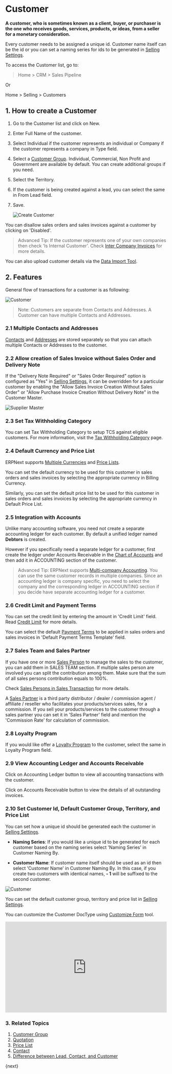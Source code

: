 <!-- add-breadcrumbs -->
# Customer

**A customer, who is sometimes known as a client, buyer, or purchaser is the one
who receives goods, services, products, or ideas, from a seller for a monetary
consideration.**

Every customer needs to be assigned a unique id. Customer name itself can be the id or you can set a naming series for ids to be generated in [Selling Settings](/docs/user/manual/en/selling/selling-settings).

To access the Customer list, go to:
> Home > CRM > Sales Pipeline

Or

Home > Selling > Customers

## 1. How to create a Customer

1. Go to the Customer list and click on New.
1. Enter Full Name of the customer.
1. Select Individual if the customer represents an individual or Company if the customer represents a company in Type field.
1. Select a [Customer Group](/docs/user/manual/en/CRM/customer-group). Individual, Commercial, Non Profit and Government are available by default. You can create additional groups if you need.
1. Select the Territory.
1. If the customer is being created against a lead, you can select the same in From Lead field.
1. Save.

    <img class="screenshot" alt="Create Customer" src="{{docs_base_url}}/assets/img/crm/create-customer.gif">

You can disallow sales orders and sales invoices against a customer by clicking on 'Disabled'.

>Advanced Tip: If the customer represents one of your own companies then check 'Is Internal Customer'. Check [Inter Company Invoices](/docs/user/manual/en/accounts/inter-company-invoices) for more details.

You can also upload customer details via the [Data Import Tool](/docs/user/manual/en/setting-up/data/data-import).

## 2. Features
General flow of transactions for a customer is as following:

<img class="screenshot" alt="Customer" src="{{docs_base_url}}/assets/img/crm/customer-to selling-flowchart.jpeg">

> Note: Customers are separate from Contacts and Addresses. A Customer can
have multiple Contacts and Addresses.

### 2.1 Multiple Contacts and Addresses

[Contacts](/docs/user/manual/en/CRM/contact) and [Addresses](/docs/user/manual/en/CRM/address) are stored separately so that you can
attach multiple Contacts or Addresses to the customer.

### 2.2 Allow creation of Sales Invoice without Sales Order and Delivery Note

If the "Delivery Note Required" or "Sales Order Required" option is configured as "Yes" in [Selling Settings](/docs/user/manual/en/selling/selling-settings), it can be overridden for a particular customer by enabling the "Allow Sales Invoice Creation Without Sales Order" or "Allow Purchase Invoice Creation Without Delivery Note" in the Customer Master.

<img class="screenshot" alt="Supplier Master" src="{{docs_base_url}}/assets/img/selling/customer-so-dn-required.png">

### 2.3 Set Tax Withholding Category

You can set Tax Withholding Category to setup TCS against eligible customers. For more information, visit the [Tax Withholding Category](/docs/user/manual/en/accounts/tax-withholding-category) page.

### 2.4 Default Currency and Price List
ERPNext supports [Multiple Currencies](/docs/user/manual/en/accounts/multi-currency-accounting) and [Price Lists](/docs/user/manual/en/stock/price-lists).

You can set the default currency to be used for this customer in sales orders and sales invoices by selecting the appropriate currency in Billing Currency.

Similarly, you can set the default price list to be used for this customer in sales orders and sales invoices by selecting the appropriate currency in Default Price List.

### 2.5 Integration with Accounts

Unlike many accounting software, you need not create a separate accounting ledger for each customer.
By default a unified ledger named **Debtors** is created.

However if you specifically need a separate ledger for a customer, first create the ledger under
Accounts Receivable in the [Chart of Accounts](/docs/user/manual/en/accounts/chart-of-accounts.html) and then add it in ACCOUNTING section of the customer.

>Advanced Tip: ERPNext supports [Multi-company Accounting](/docs/user/manual/en/accounts/inter-company-journal-entry). You can use the same customer records in multiple companies. Since an accounting ledger is company specific, you need to select the company and the corresponding ledger in ACCOUNTING section if you decide have separate accounting ledger for a customer.

### 2.6 Credit Limit and Payment Terms

You can set the credit limit by entering the amount in 'Credit Limit' field. Read [Credit Limit](/docs/user/manual/en/accounts/credit-limit) for more details.

You can select the default [Payment Terms](/docs/user/manual/en/accounts/payment-terms) to be applied in sales orders and sales invoices in 'Default Payment Terms Template' field.

### 2.7 Sales Team and Sales Partner

If you have one or more [Sales Person](/docs/user/manual/en/CRM/sales-person) to manage the sales to the customer, you can add them in SALES TEAM section. If multiple sales person are involved you can split the contribution among them. Make sure that the sum of all sales persons contribution equals to 100%.

Check [Sales Persons in Sales Transaction](/docs/user/manual/en/selling/articles/sales-persons-in-the-sales-transactions) for more details.

A [Sales Partner](/docs/user/manual/en/selling/sales-partner) is a third party distributor / dealer / commission agent /
affiliate / reseller who facilitates your  products/services sales, for a commission.
If you sell your products/services to the customer through a sales partner you can set it in 'Sales Partner' field and mention the 'Commission Rate' for calculation of commission.

### 2.8 Loyalty Program

If you would like offer a [Loyalty Program](/docs/user/manual/en/accounts/loyalty-program) to the customer, select the same in Loyalty Program field.

### 2.9 View Accounting Ledger and Accounts Receivable

Click on Accounting Ledger button to view all accounting transactions with the customer.

Click on Accounts Receivable button to view the details of all outstanding invoices.

### 2.10 Set Customer Id, Default Customer Group, Territory, and Price List

You can set how a unique id should be generated each the customer in [Selling Settings](/docs/user/manual/en/selling/selling-settings).

* **Naming Series**: If you would like a unique id to be generated for each customer based on the naming series select 'Naming Series' in Customer Naming By.

* **Customer Name**: If customer name itself should be used as an id then select 'Customer Name' in Customer Naming By. In this case, if you create two customers with identical names, **- 1** will be suffixed to the second customer.

<img class="screenshot" alt="Customer" src="{{docs_base_url}}/assets/img/crm/customer-with-identical-names.png">

You can set the default customer group, territory and price list in [Selling Settings](/docs/user/manual/en/selling/selling-settings).

You can customize the Customer DocType using [Customize Form](/docs/user/manual/en/customize-erpnext/custom-field) tool.

<div>
    <style>.embed-container { position: relative; padding-bottom: 56.25%; height: 0; overflow: hidden; max-width: 100%; } .embed-container iframe, .embed-container object, .embed-container embed { position: absolute; top: 0; left: 0; width: 100%; height: 100%; }
    </style>
    <div class='embed-container'>
        <iframe src='https://www.youtube.com/embed//zsrrVDk6VBs?end=212' frameborder='0' allowfullscreen>
        </iframe>
    </div>
</div>





### 3. Related Topics
1. [Customer Group](/docs/user/manual/en/CRM/customer-group)
1. [Quotation](/docs/user/manual/en/selling/quotation)
1. [Price List](/docs/user/manual/en/stock/price-lists)
1. [Contact](/docs/user/manual/en/CRM/contact)
1. [Difference between Lead, Contact, and Customer](/docs/user/manual/en/CRM/articles/difference_between_lead_contact_and_customer)

{next}
